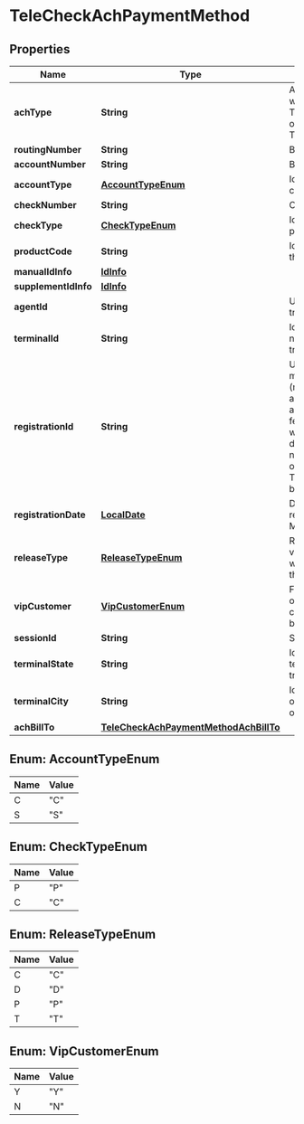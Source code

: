 
# TeleCheckAchPaymentMethod

## Properties
Name | Type | Description | Notes
------------ | ------------- | ------------- | -------------
**achType** | **String** | ACH application type values will be one of either TeleCheckICAPaymentMethod or TeleCheckCBPPaymentMethod. | 
**routingNumber** | **String** | Bank routing number. | 
**accountNumber** | **String** | Bank account number. | 
**accountType** | [**AccountTypeEnum**](#AccountTypeEnum) | Identifies if the account type is checking or savings. | 
**checkNumber** | **String** | Check number. |  [optional]
**checkType** | [**CheckTypeEnum**](#CheckTypeEnum) | Identifies if the check type is personal or company. | 
**productCode** | **String** | Identifies the product code in the transaction. |  [optional]
**manualIdInfo** | [**IdInfo**](IdInfo.md) |  |  [optional]
**supplementIdInfo** | [**IdInfo**](IdInfo.md) |  |  [optional]
**agentId** | **String** | Used to track the agent transaction activity. |  [optional]
**terminalId** | **String** | Identifies the register or lane number where the original sale transaction occurred. |  [optional]
**registrationId** | **String** | Unique ID assigned by the merchant for the consumer (never recycled). It is an additional level of authentication. To use this feature, the merchant must work with TeleCheck Risk to discuss. Registration IDs must not be generated for an existing or returning consumer returns. The single registration ID must be unique per consumer. |  [optional]
**registrationDate** | [**LocalDate**](LocalDate.md) | Date the consumer originally registered in format MMDDYYYY. |  [optional]
**releaseType** | [**ReleaseTypeEnum**](#ReleaseTypeEnum) | Release type is used as a risk variable to gauge risk level when the merchant is releasing the purchased merchandise. |  [optional]
**vipCustomer** | [**VipCustomerEnum**](#VipCustomerEnum) | Flags a transaction as a VIP order (based on merchant criteria). This field should not be sent for non-VIP orders. |  [optional]
**sessionId** | **String** | Session identifier. | 
**terminalState** | **String** | Identifies the US state or territory where the original sale transaction occurred. |  [optional]
**terminalCity** | **String** | Identifies the city where the original sale transaction occurred. |  [optional]
**achBillTo** | [**TeleCheckAchPaymentMethodAchBillTo**](TeleCheckAchPaymentMethodAchBillTo.md) |  | 


<a name="AccountTypeEnum"></a>
## Enum: AccountTypeEnum
Name | Value
---- | -----
C | &quot;C&quot;
S | &quot;S&quot;


<a name="CheckTypeEnum"></a>
## Enum: CheckTypeEnum
Name | Value
---- | -----
P | &quot;P&quot;
C | &quot;C&quot;


<a name="ReleaseTypeEnum"></a>
## Enum: ReleaseTypeEnum
Name | Value
---- | -----
C | &quot;C&quot;
D | &quot;D&quot;
P | &quot;P&quot;
T | &quot;T&quot;


<a name="VipCustomerEnum"></a>
## Enum: VipCustomerEnum
Name | Value
---- | -----
Y | &quot;Y&quot;
N | &quot;N&quot;



